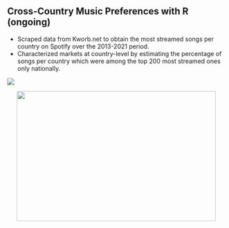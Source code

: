## Cross-Country Music Preferences with R (ongoing)
- Scraped data from Kworb.net to obtain the most streamed songs per country on Spotify over the 2013-2021 period.
- Characterized markets at country-level by estimating the percentage of songs per country which were among the top 200 most streamed ones only nationally.

![](https://github.com/gtorresmq/spotifydata/blob/main/images/Rplot.png)

<p align="center">
  <img width="460" height="300" src="file:///C:/Users/Gonzalo/Dropbox/Programaci%C3%B3n/R/Projects/Spotify/github/worldmap.html">
</p>
